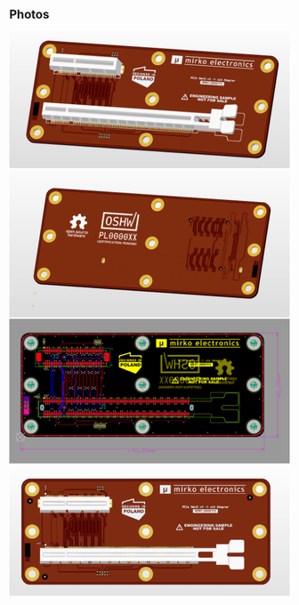 ## Photos
![Screenshot](PCIe_X4_X16_ADP_1.png)
![Screenshot](PCIe_X4_X16_ADP_2.png)
![Screenshot](PCIe_X4_X16_ADP_3.png)
![Screenshot](PCIe_X4_X16_ADP_4.png)
